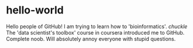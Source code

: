 # hello-world
Hello people of GitHub! 
I am trying to learn how to 'bioinformatics'. *chuckle*
The 'data scientist's toolbox' course in coursera introduced me to GitHub.
Complete noob.
Will absolutely annoy everyone with stupid questions.
